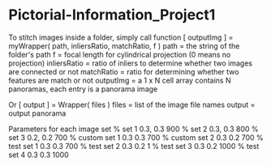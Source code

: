 # Pictorial-Information_Project1

To stitch images inside a folder, simply call function
[ outputImg ] = myWrapper( path, inliersRatio, matchRatio, f )
	path      = the string of the folder's path
	f         = focal length for cylindrical projection (0 means no projection)
	inliersRatio = ratio of inliers to determine whether two images are connected or not
	matchRatio = ratio for determining whether two features are match or not
	outputImg = a 1 x N cell array contains N panoramas, each entry is a panorama image

Or
[ output ] = Wrapper( files )
	files  = list of the image file names
	output = output panorama

Parameters for each image set
% set 1 0.3, 0.3 900
% set 2 0.3, 0.3 800
% set 3 0.2, 0.2 700
% custom set 1 0.3 0.3 700
% custom set 2 0.3 0.2 700
% test set 1 0.3 0.3 700
% test set 2 0.3 0.2 1
% test set 3 0.3 0.2 1000
% test set 4 0.3 0.3 1000